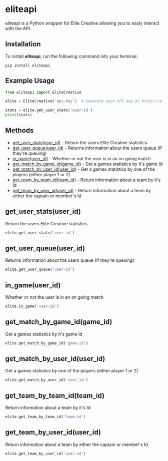 # eliteapi

eliteapi is a Python wrapper for Elite Creative allowing you to easly interact with the API.

## Installation
To install **eliteapi**, run the following command into your terminal:

```
pip install eliteapi
```

## Example Usage

```py
from eliteapi import EliteCreative

elite = EliteCreative('api-key')  # Generate your API key at https://elitescrims.xyz/developer

stats = elite.get_user_stats('user-id')
print(stats)
```

## Methods

* [get_user_stats(user_id)](#get_user_statsuser_id) - Return the users Elite Creative statistics
* [get_user_queue(user_id)](#get_user_queueuser_id) - Returns information about the users queue (if they're queuing)
* [in_game(user_id)](#in_gameuser_id) - Whether or not the user is in an on going match
* [get_match_by_game_id(game_id)](#get_match_by_game_idgame_id) - Get a games statistics by it's game Id
* [get_match_by_user_id(user_id)](#get_match_by_user_iduser_id) - Get a games statistics by one of the players (either player 1 or 2)
* [get_team_by_team_id(team_id)](#get_team_by_team_idteam_id) - Return information about a team by it's Id
* [get_team_by_user_id(user_id)](#get_team_by_user_iduser_id) - Return information about a team by either the captain or member's Id

## get_user_stats(user_id)
Return the users Elite Creative statistics
```py
elite.get_user_stats('user-id')
```

## get_user_queue(user_id)
Returns information about the users queue (if they're queuing)
```py
elite.get_user_queue('user-id')
```

## in_game(user_id)
Whether or not the user is in an on going match
```py
elite.in_game('user-id')
```

## get_match_by_game_id(game_id)
Get a games statistics by it's game Id
```py
elite.get_match_by_game_id('game-id')
```

## get_match_by_user_id(user_id)
Get a games statistics by one of the players (either player 1 or 2)
```py
elite.get_match_by_user_id('user_id')
```

## get_team_by_team_id(team_id)
Return information about a team by it's Id
```py
elite.get_team_by_team_id('team-id')
```

## get_team_by_user_id(user_id)
Return information about a team by either the captain or member's Id
```py
elite.get_team_by_user_id('user-id')
```
